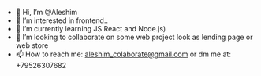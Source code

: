- 👋 Hi, I’m @Aleshim
- 👀 I’m interested in frontend..
- 🌱 I’m currently learning JS React and Node.js)
- 💞️ I’m looking to collaborate on some web project look as lending page or web store
- 📫 How to reach me: aleshim_colaborate@gmail.com or dm me at: +79526307682

<!---
Aleshim/Aleshim is a ✨ special ✨ repository because its `README.md` (this file) appears on your GitHub profile.
You can click the Preview link to take a look at your changes.
--->

